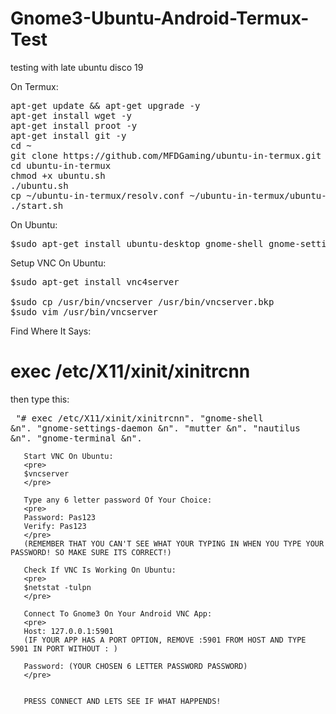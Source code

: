 # Gnome3-Ubuntu-Android-Termux-Test
testing with late ubuntu disco 19

On Termux:
<pre>
apt-get update && apt-get upgrade -y
apt-get install wget -y
apt-get install proot -y
apt-get install git -y
cd ~
git clone https://github.com/MFDGaming/ubuntu-in-termux.git
cd ubuntu-in-termux
chmod +x ubuntu.sh
./ubuntu.sh
cp ~/ubuntu-in-termux/resolv.conf ~/ubuntu-in-termux/ubuntu-fs/etc/
./start.sh
</pre>

On Ubuntu:
<pre>
$sudo apt-get install ubuntu-desktop gnome-shell gnome-settings-daemon mutter nautilus gnome-terminal gnome-core
</pre>

Setup VNC On Ubuntu:
<pre>
$sudo apt-get install vnc4server

$sudo cp /usr/bin/vncserver /usr/bin/vncserver.bkp
$sudo vim /usr/bin/vncserver
</pre>

Find Where It Says: 
# exec /etc/X11/xinit/xinitrcnn

then type this:
    <pre>
    "# exec /etc/X11/xinit/xinitrcnn".
       "gnome-shell &n".
       "gnome-settings-daemon &n".
       "mutter &n".
       "nautilus &n".
       "gnome-terminal &n".
       </pre>
       
       Start VNC On Ubuntu:
       <pre>
       $vncserver
       </pre>
       
       Type any 6 letter password Of Your Choice:
       <pre>
       Password: Pas123
       Verify: Pas123
       </pre>
       (REMEMBER THAT YOU CAN'T SEE WHAT YOUR TYPING IN WHEN YOU TYPE YOUR PASSWORD! SO MAKE SURE ITS CORRECT!)
       
       Check If VNC Is Working On Ubuntu:
       <pre>
       $netstat -tulpn
       </pre>
       
       Connect To Gnome3 On Your Android VNC App:
       <pre>
       Host: 127.0.0.1:5901
       (IF YOUR APP HAS A PORT OPTION, REMOVE :5901 FROM HOST AND TYPE 5901 IN PORT WITHOUT : )
       
       Password: (YOUR CHOSEN 6 LETTER PASSWORD PASSWORD)
       </pre>
       
       
       PRESS CONNECT AND LETS SEE IF WHAT HAPPENDS!
       
 
    
       
